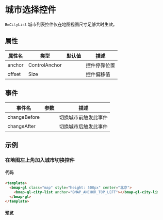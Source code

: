 # 城市选择控件

`BmCityList` 城市列表控件仅在地图视图尺寸足够大时生效。

## 属性

|属性名|类型|默认值|描述|
|------|-----|-----|----|
|anchor|ControlAnchor||控件停靠位置|
|offset|Size||控件偏移值|

## 事件
|事件名|参数|描述|
|------|-----|----|
|changeBefore||切换城市前触发此事件|
|changeAfter||切换城市后触发此事件|


## 示例

### 在地图左上角加入城市切换控件

#### 代码

```html
<template>
  <bmap-gl class="map" style="height: 500px" center="北京">
    <bmap-gl-city-list anchor="BMAP_ANCHOR_TOP_LEFT"></bmap-gl-city-list>
  </bmap-gl>
</template>
```

#### 预览

<doc-preview>
  <bmap-gl class="map" style="height: 500px" center="北京">
    <bmap-gl-city-list anchor="BMAP_ANCHOR_TOP_LEFT"></bmap-gl-city-list>
  </bmap-gl>
</doc-preview>